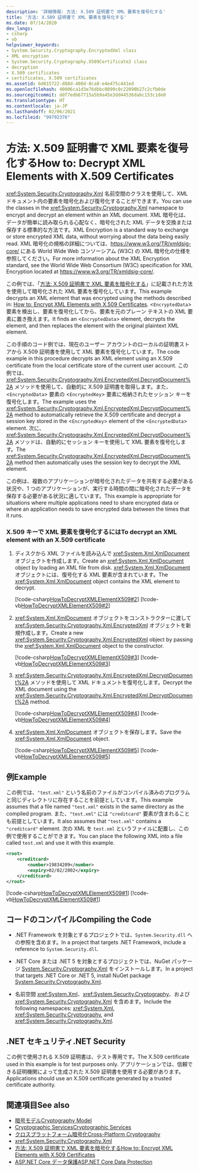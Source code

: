 ```yaml
---
description: '詳細情報: 方法: X.509 証明書で XML 要素を復号化する'
title: '方法: X.509 証明書で XML 要素を復号化する'
ms.date: 07/14/2020
dev_langs:
- csharp
- vb
helpviewer_keywords:
- System.Security.Cryptography.EncryptedXml class
- XML encryption
- System.Security.Cryptography.X509Certificate2 class
- decryption
- X.509 certificates
- certificates, X.509 certificates
ms.assetid: bd015722-d88d-408d-8ca8-e4e475c441ed
ms.openlocfilehash: 40006ca1d3e76dbbc0899c0c22090b27c2cfb0de
ms.sourcegitcommit: ddf7edb67715a5b9a45e3dd44536dabc153c1de0
ms.translationtype: HT
ms.contentlocale: ja-JP
ms.lasthandoff: 02/06/2021
ms.locfileid: "99792376"
---
```

# <a name="how-to-decrypt-xml-elements-with-x509-certificates"></a><span data-ttu-id="7335f-103">方法: X.509 証明書で XML 要素を復号化する</span><span class="sxs-lookup"><span data-stu-id="7335f-103">How to: Decrypt XML Elements with X.509 Certificates</span></span>

<span data-ttu-id="7335f-104"><xref:System.Security.Cryptography.Xml> 名前空間のクラスを使用して、XML ドキュメント内の要素を暗号化および復号化することができます。</span><span class="sxs-lookup"><span data-stu-id="7335f-104">You can use the classes in the <xref:System.Security.Cryptography.Xml> namespace to encrypt and decrypt an element within an XML document.</span></span>  <span data-ttu-id="7335f-105">XML 暗号化は、データが簡単に読み取られる心配なく、暗号化された XML データを交換または保存する標準的な方法です。</span><span class="sxs-lookup"><span data-stu-id="7335f-105">XML Encryption is a standard way to exchange or store encrypted XML data, without worrying about the data being easily read.</span></span>  <span data-ttu-id="7335f-106">XML 暗号化の規格の詳細については、<https://www.w3.org/TR/xmldsig-core/> にある World Wide Web コンソーシアム (W3C) の XML 暗号化の仕様を参照してください。</span><span class="sxs-lookup"><span data-stu-id="7335f-106">For more information about the XML Encryption standard, see the World Wide Web Consortium (W3C) specification for XML Encryption located at <https://www.w3.org/TR/xmldsig-core/>.</span></span>  
  
 <span data-ttu-id="7335f-107">この例では、「[方法: X.509 証明書で XML 要素を暗号化する](how-to-encrypt-xml-elements-with-x-509-certificates.md)」に記載された方法を使用して暗号化された XML 要素を復号化しています。</span><span class="sxs-lookup"><span data-stu-id="7335f-107">This example decrypts an XML element that was encrypted using the methods described in: [How to: Encrypt XML Elements with X.509 Certificates](how-to-encrypt-xml-elements-with-x-509-certificates.md).</span></span>  <span data-ttu-id="7335f-108"><`EncryptedData`> 要素を検出し、要素を復号化してから、要素を元のプレーン テキストの XML 要素に置き換えます。</span><span class="sxs-lookup"><span data-stu-id="7335f-108">It finds an <`EncryptedData`> element, decrypts the element, and then replaces the element with the original plaintext XML element.</span></span>  
  
<span data-ttu-id="7335f-109">この手順のコード例では、現在のユーザー アカウントのローカルの証明書ストアから X.509 証明書を使用して XML 要素を復号化しています。</span><span class="sxs-lookup"><span data-stu-id="7335f-109">The code example in this procedure decrypts an XML element using an X.509 certificate from the local certificate store of the current user account.</span></span>  <span data-ttu-id="7335f-110">この例では、<xref:System.Security.Cryptography.Xml.EncryptedXml.DecryptDocument%2A> メソッドを使用して、自動的に X.509 証明書を取得します。また、<`EncryptedData`> 要素の <`EncryptedKey`> 要素に格納されたセッション キーを復号化します。</span><span class="sxs-lookup"><span data-stu-id="7335f-110">The example uses the <xref:System.Security.Cryptography.Xml.EncryptedXml.DecryptDocument%2A> method to automatically retrieve the X.509 certificate and decrypt a session key stored in the <`EncryptedKey`> element of the <`EncryptedData`> element.</span></span>  <span data-ttu-id="7335f-111">次に、<xref:System.Security.Cryptography.Xml.EncryptedXml.DecryptDocument%2A> メソッドは、自動的にセッション キーを使用して XML 要素を復号化します。</span><span class="sxs-lookup"><span data-stu-id="7335f-111">The <xref:System.Security.Cryptography.Xml.EncryptedXml.DecryptDocument%2A> method then automatically uses the session key to decrypt the XML element.</span></span>  
  
<span data-ttu-id="7335f-112">この例は、複数のアプリケーションが暗号化されたデータを共有する必要がある状況や、1 つのアプリケーションが、実行する時間の間に暗号化されたデータを保存する必要がある状況に適しています。</span><span class="sxs-lookup"><span data-stu-id="7335f-112">This example is appropriate for situations where multiple applications need to share encrypted data or where an application needs to save encrypted data between the times that it runs.</span></span>  
  
### <a name="to-decrypt-an-xml-element-with-an-x509-certificate"></a><span data-ttu-id="7335f-113">X.509 キーで XML 要素を復号化するには</span><span class="sxs-lookup"><span data-stu-id="7335f-113">To decrypt an XML element with an X.509 certificate</span></span>  
  
1. <span data-ttu-id="7335f-114">ディスクから XML ファイルを読み込んで <xref:System.Xml.XmlDocument> オブジェクトを作成します。</span><span class="sxs-lookup"><span data-stu-id="7335f-114">Create an <xref:System.Xml.XmlDocument> object by loading an XML file from disk.</span></span>  <span data-ttu-id="7335f-115"><xref:System.Xml.XmlDocument> オブジェクトには、復号化する XML 要素が含まれています。</span><span class="sxs-lookup"><span data-stu-id="7335f-115">The <xref:System.Xml.XmlDocument> object contains the XML element to decrypt.</span></span>  
  
     [!code-csharp[HowToDecryptXMLElementX509#2](../../../samples/snippets/csharp/VS_Snippets_CLR/HowToDecryptXMLElementX509/cs/sample.cs#2)]
     [!code-vb[HowToDecryptXMLElementX509#2](../../../samples/snippets/visualbasic/VS_Snippets_CLR/HowToDecryptXMLElementX509/vb/sample.vb#2)]  
  
2. <span data-ttu-id="7335f-116"><xref:System.Xml.XmlDocument> オブジェクトをコンストラクターに渡して <xref:System.Security.Cryptography.Xml.EncryptedXml> オブジェクトを新規作成します。</span><span class="sxs-lookup"><span data-stu-id="7335f-116">Create a new <xref:System.Security.Cryptography.Xml.EncryptedXml> object by passing the <xref:System.Xml.XmlDocument> object to the constructor.</span></span>  
  
     [!code-csharp[HowToDecryptXMLElementX509#3](../../../samples/snippets/csharp/VS_Snippets_CLR/HowToDecryptXMLElementX509/cs/sample.cs#3)]
     [!code-vb[HowToDecryptXMLElementX509#3](../../../samples/snippets/visualbasic/VS_Snippets_CLR/HowToDecryptXMLElementX509/vb/sample.vb#3)]  
  
3. <span data-ttu-id="7335f-117"><xref:System.Security.Cryptography.Xml.EncryptedXml.DecryptDocument%2A> メソッドを使用して XML ドキュメントを復号化します。</span><span class="sxs-lookup"><span data-stu-id="7335f-117">Decrypt the XML document using the <xref:System.Security.Cryptography.Xml.EncryptedXml.DecryptDocument%2A> method.</span></span>  
  
     [!code-csharp[HowToDecryptXMLElementX509#4](../../../samples/snippets/csharp/VS_Snippets_CLR/HowToDecryptXMLElementX509/cs/sample.cs#4)]
     [!code-vb[HowToDecryptXMLElementX509#4](../../../samples/snippets/visualbasic/VS_Snippets_CLR/HowToDecryptXMLElementX509/vb/sample.vb#4)]  
  
4. <span data-ttu-id="7335f-118"><xref:System.Xml.XmlDocument> オブジェクトを保存します。</span><span class="sxs-lookup"><span data-stu-id="7335f-118">Save the <xref:System.Xml.XmlDocument> object.</span></span>  
  
     [!code-csharp[HowToDecryptXMLElementX509#5](../../../samples/snippets/csharp/VS_Snippets_CLR/HowToDecryptXMLElementX509/cs/sample.cs#5)]
     [!code-vb[HowToDecryptXMLElementX509#5](../../../samples/snippets/visualbasic/VS_Snippets_CLR/HowToDecryptXMLElementX509/vb/sample.vb#5)]  
  
## <a name="example"></a><span data-ttu-id="7335f-119">例</span><span class="sxs-lookup"><span data-stu-id="7335f-119">Example</span></span>

<span data-ttu-id="7335f-120">この例では、`"test.xml"` という名前のファイルがコンパイル済みのプログラムと同じディレクトリに存在することを前提としています。</span><span class="sxs-lookup"><span data-stu-id="7335f-120">This example assumes that a file named `"test.xml"` exists in the same directory as the compiled program.</span></span>  <span data-ttu-id="7335f-121">また、`"test.xml"` には `"creditcard"` 要素が含まれることも前提としています。</span><span class="sxs-lookup"><span data-stu-id="7335f-121">It also assumes that `"test.xml"` contains a `"creditcard"` element.</span></span>  <span data-ttu-id="7335f-122">次の XML を `test.xml` というファイルに配置し、この例で使用することができます。</span><span class="sxs-lookup"><span data-stu-id="7335f-122">You can place the following XML into a file called `test.xml` and use it with this example.</span></span>  
  
```xml  
<root>  
    <creditcard>  
        <number>19834209</number>  
        <expiry>02/02/2002</expiry>  
    </creditcard>  
</root>  
```  
  
[!code-csharp[HowToDecryptXMLElementX509#1](../../../samples/snippets/csharp/VS_Snippets_CLR/HowToDecryptXMLElementX509/cs/sample.cs#1)]
[!code-vb[HowToDecryptXMLElementX509#1](../../../samples/snippets/visualbasic/VS_Snippets_CLR/HowToDecryptXMLElementX509/vb/sample.vb#1)]  
  
## <a name="compiling-the-code"></a><span data-ttu-id="7335f-123">コードのコンパイル</span><span class="sxs-lookup"><span data-stu-id="7335f-123">Compiling the Code</span></span>  
  
- <span data-ttu-id="7335f-124">.NET Framework を対象とするプロジェクトでは、`System.Security.dll` への参照を含めます。</span><span class="sxs-lookup"><span data-stu-id="7335f-124">In a project that targets .NET Framework, include a reference to `System.Security.dll`.</span></span>

- <span data-ttu-id="7335f-125">.NET Core または .NET 5 を対象とするプロジェクトでは、NuGet パッケージ [System.Security.Cryptography.Xml](https://www.nuget.org/packages/System.Security.Cryptography.Xml) をインストールします。</span><span class="sxs-lookup"><span data-stu-id="7335f-125">In a project that targets .NET Core or .NET 5, install NuGet package [System.Security.Cryptography.Xml](https://www.nuget.org/packages/System.Security.Cryptography.Xml).</span></span>

- <span data-ttu-id="7335f-126">名前空間 <xref:System.Xml>、<xref:System.Security.Cryptography>、および <xref:System.Security.Cryptography.Xml> を含めます。</span><span class="sxs-lookup"><span data-stu-id="7335f-126">Include the following namespaces: <xref:System.Xml>, <xref:System.Security.Cryptography>, and <xref:System.Security.Cryptography.Xml>.</span></span>  
  
## <a name="net-security"></a><span data-ttu-id="7335f-127">.NET セキュリティ</span><span class="sxs-lookup"><span data-stu-id="7335f-127">.NET Security</span></span>

<span data-ttu-id="7335f-128">この例で使用される X.509 証明書は、テスト専用です。</span><span class="sxs-lookup"><span data-stu-id="7335f-128">The X.509 certificate used in this example is for test purposes only.</span></span>  <span data-ttu-id="7335f-129">アプリケーションでは、信頼できる証明機関によって生成された X.509 証明書を使用する必要があります。</span><span class="sxs-lookup"><span data-stu-id="7335f-129">Applications should use an X.509 certificate generated by a trusted certificate authority.</span></span>  
  
## <a name="see-also"></a><span data-ttu-id="7335f-130">関連項目</span><span class="sxs-lookup"><span data-stu-id="7335f-130">See also</span></span>

- [<span data-ttu-id="7335f-131">暗号モデル</span><span class="sxs-lookup"><span data-stu-id="7335f-131">Cryptography Model</span></span>](cryptography-model.md)
- [<span data-ttu-id="7335f-132">Cryptographic Services</span><span class="sxs-lookup"><span data-stu-id="7335f-132">Cryptographic Services</span></span>](cryptographic-services.md)
- [<span data-ttu-id="7335f-133">クロスプラットフォーム暗号化</span><span class="sxs-lookup"><span data-stu-id="7335f-133">Cross-Platform Cryptography</span></span>](cross-platform-cryptography.md)
- <xref:System.Security.Cryptography.Xml>
- [<span data-ttu-id="7335f-134">方法: X.509 証明書で XML 要素を暗号化する</span><span class="sxs-lookup"><span data-stu-id="7335f-134">How to: Encrypt XML Elements with X.509 Certificates</span></span>](how-to-encrypt-xml-elements-with-x-509-certificates.md)
- [<span data-ttu-id="7335f-135">ASP.NET Core データ保護</span><span class="sxs-lookup"><span data-stu-id="7335f-135">ASP.NET Core Data Protection</span></span>](/aspnet/core/security/data-protection/introduction)
